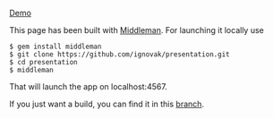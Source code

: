 [Demo](http://ignovak.github.com/presentation)

This page has been built with [Middleman](http://middlemanapp.com).
For launching it locally use

    $ gem install middleman
    $ git clone https://github.com/ignovak/presentation.git
    $ cd presentation
    $ middleman

That will launch the app on localhost:4567.

If you just want a build, you can find it in this [branch](http://github.com/ignovak/presentation/tree/gh-pages/).
